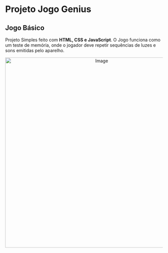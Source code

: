 # Projeto Jogo Genius

## Jogo Básico

Projeto Simples feito com **HTML, CSS e JavaScript**. O Jogo funciona como um teste de memória, 
onde o jogador deve repetir sequências de luzes e sons emitidas pelo aparelho.


<div> <center> <img width="601" height="606" alt="Image" src="https://github.com/user-attachments/assets/4143033d-0646-4e21-89cb-041ce2cd5562" /> </center> </div>
